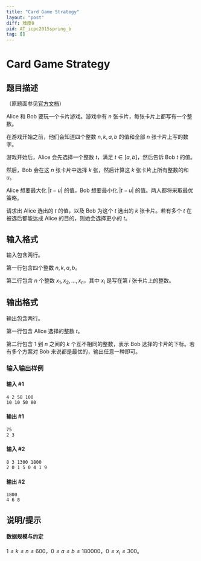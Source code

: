 ```yaml
---
title: "Card Game Strategy"
layout: "post"
diff: 难度0
pid: AT_icpc2015spring_b
tag: []
---
```


# Card Game Strategy

## 题目描述

（原题面参见[官方文档](https://img.atcoder.jp/other/jag2015_spring/azunyan/pro.pdf)）

Alice 和 Bob 要玩一个卡片游戏。游戏中有 $n$ 张卡片，每张卡片上都写有一个整数。

在游戏开始之前，他们会知道四个整数 $n,k,a,b$ 的值和全部 $n$ 张卡片上写的数字。

游戏开始后，Alice 会先选择一个整数 $t$，满足 $t\in[a,b]$，然后告诉 Bob $t$ 的值。

然后，Bob 会在这 $n$ 张卡片中选择 $k$ 张，然后计算这 $k$ 张卡片上所有整数的和 $u$。

Alice 想要最大化 $|t-u|$ 的值，Bob 想要最小化 $|t-u|$ 的值。两人都将采取最优策略。

请求出 Alice 选出的 $t$ 的值，以及 Bob 为这个 $t$ 选出的 $k$ 张卡片。若有多个 $t$ 在被选后都能达成 Alice 的目的，则她会选择更小的 $t$。

## 输入格式

输入包含两行。

第一行包含四个整数 $n,k,a,b$。

第二行包含 $n$ 个整数 $x_1,x_2,...,x_n$，其中 $x_i$ 是写在第 $i$ 张卡片上的整数。

## 输出格式

输出包含两行。

第一行包含 Alice 选择的整数 $t$。

第二行包含 $1$ 到 $n$ 之间的 $k$ 个互不相同的整数，表示 Bob 选择的卡片的下标。若有多个方案对 Bob 来说都是最优的，输出任意一种即可。

### 输入输出样例

#### 输入 #1

```
4 2 58 100
10 10 50 80
```

#### 输出 #1

```
75
2 3

```

#### 输入 #2

```
8 3 1300 1800
2 0 1 5 0 4 1 9
```

#### 输出 #2

```
1800
4 6 8
```

## 说明/提示

#### 数据规模与约定

$1\le k\le n\le 600$，$0\le a\le b\le 180000$，$0\le x_i\le 300$。

